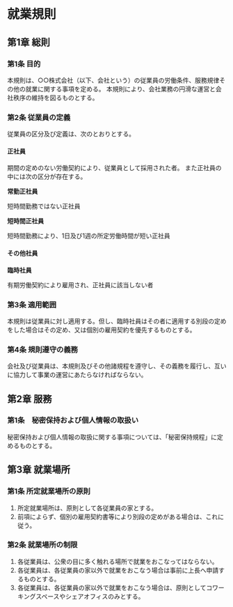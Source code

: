 # 就業規則

## 第1章 総則

### 第1条 目的

本規則は、○○株式会社（以下、会社という）の従業員の労働条件、服務規律その他の就業に関する事項を定める。
本規則により、会社業務の円滑な運営と会社秩序の維持を図るものとする。

### 第2条 従業員の定義

従業員の区分及び定義は、次のとおりとする。

#### 正社員

期間の定めのない労働契約により、従業員として採用された者。
また正社員の中には次の区分が存在する。

**常勤正社員**

短時間勤務ではない正社員

**短時間正社員**

短時間勤務により、1日及び1週の所定労働時間が短い正社員

#### その他社員

**臨時社員**

有期労働契約により雇用され、正社員に該当しない者

### 第3条 適用範囲

本規則は従業員に対し適用する。但し、臨時社員はその者に適用する別段の定めをした場合はその定め、又は個別の雇用契約を優先するものとする。

### 第4条 規則遵守の義務

会社及び従業員は、本規則及びその他諸規程を遵守し、その義務を履行し、互いに協力して事業の運営にあたらなければならない。

## 第2章 服務

### 第1条　秘密保持および個人情報の取扱い

秘密保持および個人情報の取扱に関する事項については、「秘密保持規程」に定めるものとする。

## 第3章 就業場所

### 第1条 所定就業場所の原則

1. 所定就業場所は、原則として各従業員の家とする。
2. 前項によらず、個別の雇用契約書等により別段の定めがある場合は、これに従う。

### 第2条 就業場所の制限

1. 各従業員は、公衆の目に多く触れる場所で就業をおこなってはならない。
2. 各従業員は、各従業員の家以外で就業をおこなう場合は事前に上長へ申請するものとする。
3. 各従業員は、各従業員の家以外で就業をおこなう場合は、原則としてコワーキングスペースやシェアオフィスのみとする。
